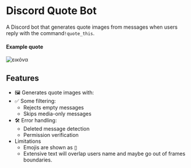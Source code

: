 # Discord Quote Bot

A Discord bot that generates quote images from messages when users reply with the command`!quote_this`.

#### Example quote

![εικόνα](https://github.com/user-attachments/assets/54aff894-a6d6-489c-8753-3867f869bef7)


## Features

- 🖼️ Generates quote images with:
- ✅ Some filtering:
  - Rejects empty messages
  - Skips media-only messages
- 🛠️ Error handling:
  - Deleted message detection
  - Permission verification
- Limitations
  - Emojis are shown as ▯ 
  - Extensive text will overlap users name and maybe go out of frames boundaries. 
